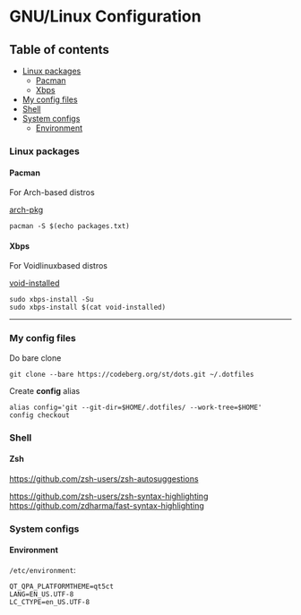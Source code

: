 # GNU/Linux Configuration

## Table of contents
- [Linux packages](#linux-packages)
  - [Pacman](#pacman)
  - [Xbps](#xbps)
- [My config files](#my-config-files)
- [Shell](#shell)
- [System configs](#system-configs)
  - [Environment](#environment)

### Linux packages

#### Pacman

For Arch-based distros

[arch-pkg](resources/arch-pkg)

```
pacman -S $(echo packages.txt)
```

#### Xbps

For Voidlinuxbased distros

[void-installed](resources/void-installed)

```
sudo xbps-install -Su
sudo xbps-install $(cat void-installed)
```

---
### My config files

Do bare clone
```
git clone --bare https://codeberg.org/st/dots.git ~/.dotfiles
```
Create **config** alias
```
alias config='git --git-dir=$HOME/.dotfiles/ --work-tree=$HOME'
config checkout
```

### Shell

#### Zsh
https://github.com/zsh-users/zsh-autosuggestions

https://github.com/zsh-users/zsh-syntax-highlighting \
https://github.com/zdharma/fast-syntax-highlighting

### System configs

#### Environment
`/etc/environment`:
```
QT_QPA_PLATFORMTHEME=qt5ct
LANG=EN_US.UTF-8
LC_CTYPE=en_US.UTF-8
```
